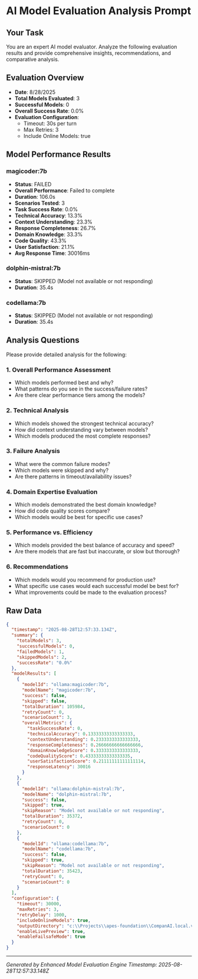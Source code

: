 # AI Model Evaluation Analysis Prompt

## Your Task
You are an expert AI model evaluator. Analyze the following evaluation results and provide comprehensive insights, recommendations, and comparative analysis.

## Evaluation Overview
- **Date**: 8/28/2025
- **Total Models Evaluated**: 3
- **Successful Models**: 0
- **Overall Success Rate**: 0.0%
- **Evaluation Configuration**: 
  - Timeout: 30s per turn
  - Max Retries: 3
  - Include Online Models: true

## Model Performance Results

### magicoder:7b
- **Status**: FAILED
- **Overall Performance**: Failed to complete
- **Duration**: 106.0s
- **Scenarios Tested**: 3
- **Task Success Rate**: 0.0%
- **Technical Accuracy**: 13.3%
- **Context Understanding**: 23.3%
- **Response Completeness**: 26.7%
- **Domain Knowledge**: 33.3%
- **Code Quality**: 43.3%
- **User Satisfaction**: 21.1%
- **Avg Response Time**: 30016ms

### dolphin-mistral:7b
- **Status**: SKIPPED (Model not available or not responding)
- **Duration**: 35.4s

### codellama:7b
- **Status**: SKIPPED (Model not available or not responding)
- **Duration**: 35.4s

## Analysis Questions
Please provide detailed analysis for the following:

### 1. Overall Performance Assessment
- Which models performed best and why?
- What patterns do you see in the success/failure rates?
- Are there clear performance tiers among the models?

### 2. Technical Analysis
- Which models showed the strongest technical accuracy?
- How did context understanding vary between models?
- Which models produced the most complete responses?

### 3. Failure Analysis
- What were the common failure modes?
- Which models were skipped and why?
- Are there patterns in timeout/availability issues?

### 4. Domain Expertise Evaluation
- Which models demonstrated the best domain knowledge?
- How did code quality scores compare?
- Which models would be best for specific use cases?

### 5. Performance vs. Efficiency
- Which models provided the best balance of accuracy and speed?
- Are there models that are fast but inaccurate, or slow but thorough?

### 6. Recommendations
- Which models would you recommend for production use?
- What specific use cases would each successful model be best for?
- What improvements could be made to the evaluation process?

## Raw Data
```json
{
  "timestamp": "2025-08-28T12:57:33.134Z",
  "summary": {
    "totalModels": 3,
    "successfulModels": 0,
    "failedModels": 1,
    "skippedModels": 2,
    "successRate": "0.0%"
  },
  "modelResults": [
    {
      "modelId": "ollama:magicoder:7b",
      "modelName": "magicoder:7b",
      "success": false,
      "skipped": false,
      "totalDuration": 105984,
      "retryCount": 0,
      "scenarioCount": 3,
      "overallMetrics": {
        "taskSuccessRate": 0,
        "technicalAccuracy": 0.13333333333333333,
        "contextUnderstanding": 0.2333333333333333,
        "responseCompleteness": 0.26666666666666666,
        "domainKnowledgeScore": 0.3333333333333333,
        "codeQualityScore": 0.43333333333333335,
        "userSatisfactionScore": 0.21111111111111114,
        "responseLatency": 30016
      }
    },
    {
      "modelId": "ollama:dolphin-mistral:7b",
      "modelName": "dolphin-mistral:7b",
      "success": false,
      "skipped": true,
      "skipReason": "Model not available or not responding",
      "totalDuration": 35372,
      "retryCount": 0,
      "scenarioCount": 0
    },
    {
      "modelId": "ollama:codellama:7b",
      "modelName": "codellama:7b",
      "success": false,
      "skipped": true,
      "skipReason": "Model not available or not responding",
      "totalDuration": 35423,
      "retryCount": 0,
      "scenarioCount": 0
    }
  ],
  "configuration": {
    "timeout": 30000,
    "maxRetries": 3,
    "retryDelay": 1000,
    "includeOnlineModels": true,
    "outputDirectory": "c:\\Projects\\apes-foundation\\CompanAI.local.v1",
    "enableLivePreview": true,
    "enableFailsafeMode": true
  }
}
```

---
*Generated by Enhanced Model Evaluation Engine*
*Timestamp: 2025-08-28T12:57:33.148Z*
